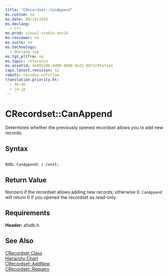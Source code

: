 ```yaml
---
title: "CRecordset::CanAppend"
ms.custom: na
ms.date: 09/19/2016
ms.devlang: 
  - C++
ms.prod: visual-studio-dev14
ms.reviewer: na
ms.suite: na
ms.technology: 
  - devlang-cpp
ms.tgt_pltfrm: na
ms.topic: reference
ms.assetid: 4c055286-dd80-4088-9e22-8872c0fafa2e
caps.latest.revision: 12
robots: noindex,nofollow
translation.priority.ht: 
  - de-de
  - ja-jp
---
```

# CRecordset::CanAppend
Determines whether the previously opened recordset allows you to add new records.  
  
## Syntax  
  
```  
  
BOOL CanAppend( ) const;  
```  
  
## Return Value  
 Nonzero if the recordset allows adding new records; otherwise 0. `CanAppend` will return 0 if you opened the recordset as read-only.  
  
## Requirements  
 **Header:** afxdb.h  
  
## See Also  
 [CRecordset Class](../vs140/CRecordset-Class.md)   
 [Hierarchy Chart](../vs140/Hierarchy-Chart.md)   
 [CRecordset::AddNew](../vs140/CRecordset--AddNew.md)   
 [CRecordset::Requery](../vs140/CRecordset--Requery.md)